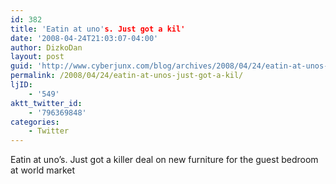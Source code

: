 ```yaml
---
id: 382
title: 'Eatin at uno's. Just got a kil'
date: '2008-04-24T21:03:07-04:00'
author: DizkoDan
layout: post
guid: 'http://www.cyberjunx.com/blog/archives/2008/04/24/eatin-at-unos-just-got-a-kil/'
permalink: /2008/04/24/eatin-at-unos-just-got-a-kil/
ljID:
    - '549'
aktt_twitter_id:
    - '796369848'
categories:
    - Twitter
---
```


Eatin at uno’s. Just got a killer deal on new furniture for the guest bedroom at world market